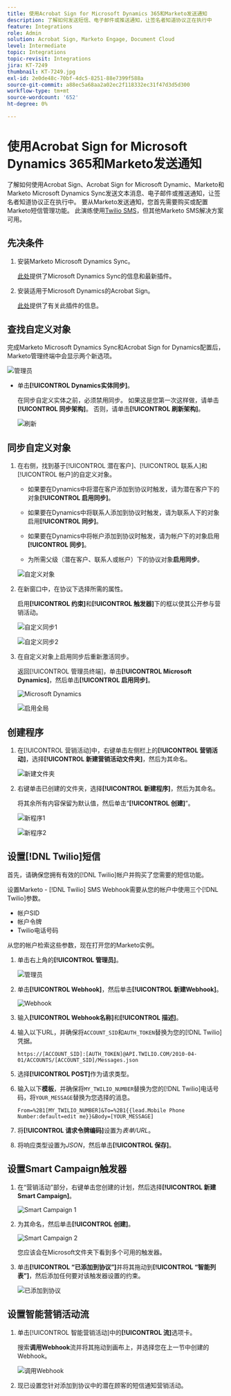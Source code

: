 ```yaml
---
title: 使用Acrobat Sign for Microsoft Dynamics 365和Marketo发送通知
description: 了解如何发送短信、电子邮件或推送通知，让签名者知道协议正在执行中
feature: Integrations
role: Admin
solution: Acrobat Sign, Marketo Engage, Document Cloud
level: Intermediate
topic: Integrations
topic-revisit: Integrations
jira: KT-7249
thumbnail: KT-7249.jpg
exl-id: 2e0de48c-70bf-4dc5-8251-88e7399f588a
source-git-commit: a88ec5a68aa2a02ec2f118332ec31f47d3d5d300
workflow-type: tm+mt
source-wordcount: '652'
ht-degree: 0%

---
```


# 使用Acrobat Sign for Microsoft Dynamics 365和Marketo发送通知

了解如何使用Acrobat Sign、Acrobat Sign for Microsoft Dynamic、Marketo和Marketo Microsoft Dynamics Sync发送文本消息、电子邮件或推送通知，让签名者知道协议正在执行中。 要从Marketo发送通知，您首先需要购买或配置Marketo短信管理功能。 此演练使用[Twilio SMS](https://launchpoint.marketo.com/twilio/twilio-sms-for-marketo/)，但其他Marketo SMS解决方案可用。

## 先决条件

1. 安装Marketo Microsoft Dynamics Sync。

   [此处](https://experienceleague.adobe.com/docs/marketo/using/product-docs/crm-sync/microsoft-dynamics/marketo-plugin-releases-for-microsoft-dynamics.html?lang=zh-Hans)提供了Microsoft Dynamics Sync的信息和最新插件。

1. 安装适用于Microsoft Dynamics的Acrobat Sign。

   [此处](https://helpx.adobe.com/ca/sign/using/microsoft-dynamics-integration-installation-guide.html)提供了有关此插件的信息。

## 查找自定义对象

完成Marketo Microsoft Dynamics Sync和Acrobat Sign for Dynamics配置后，Marketo管理终端中会显示两个新选项。

![管理员](assets/adminTerminal.png)

* 单击&#x200B;**[!UICONTROL Dynamics实体同步]**。

  在同步自定义实体之前，必须禁用同步。 如果这是您第一次这样做，请单击&#x200B;**[!UICONTROL 同步架构]**。 否则，请单击&#x200B;**[!UICONTROL 刷新架构]**。

  ![刷新](assets/refreshSchema.png)

## 同步自定义对象

1. 在右侧，找到基于[!UICONTROL 潜在客户]、[!UICONTROL 联系人]和[!UICONTROL 帐户]的自定义对象。

   * 如果要在Dynamics中将潜在客户添加到协议时触发，请为潜在客户下的对象&#x200B;**[!UICONTROL 启用同步]**。

   * 如果要在Dynamics中将联系人添加到协议时触发，请为联系人下的对象启用&#x200B;**[!UICONTROL 同步]**。

   * 如果要在Dynamics中将帐户添加到协议时触发，请为帐户下的对象启用&#x200B;**[!UICONTROL 同步]**。

   * 为所需父级（潜在客户、联系人或帐户）下的协议对象&#x200B;**启用同步**。

   ![自定义对象](assets/enableSyncDynamics.png)

1. 在新窗口中，在协议下选择所需的属性。

   启用&#x200B;**[!UICONTROL 约束]**&#x200B;和&#x200B;**[!UICONTROL 触发器]**&#x200B;下的框以使其公开参与营销活动。

   ![自定义同步1](assets/entitySync1.png)

   ![自定义同步2](assets/entitySync2.png)

1. 在自定义对象上启用同步后重新激活同步。

   返回[!UICONTROL 管理员终端]，单击&#x200B;**[!UICONTROL Microsoft Dynamics]**，然后单击&#x200B;**[!UICONTROL 启用同步]**。

   ![Microsoft Dynamics](assets/microsoftDynamics.png)

   ![启用全局](assets/enableGlobalDynamics.png)

## 创建程序

1. 在[!UICONTROL 营销活动]中，右键单击左侧栏上的&#x200B;**[!UICONTROL 营销活动]**，选择&#x200B;**[!UICONTROL 新建营销活动文件夹]**，然后为其命名。

   ![新建文件夹](assets/newFolder.png)

1. 右键单击已创建的文件夹，选择&#x200B;**[!UICONTROL 新建程序]**，然后为其命名。

   将其余所有内容保留为默认值，然后单击“**[!UICONTROL 创建]**”。

   ![新程序1](assets/newProgram1.png)

   ![新程序2](assets/newProgram2.png)

## 设置[!DNL Twilio]短信

首先，请确保您拥有有效的[!DNL Twilio]帐户并购买了您需要的短信功能。

设置Marketo - [!DNL Twilio] SMS Webhook需要从您的帐户中使用三个[!DNL Twilio]参数。

* 帐户SID
* 帐户令牌
* Twilio电话号码

从您的帐户检索这些参数，现在打开您的Marketo实例。

1. 单击右上角的&#x200B;**[!UICONTROL 管理员]**。

   ![管理员](assets/adminTab.png)

1. 单击&#x200B;**[!UICONTROL Webhook]**，然后单击&#x200B;**[!UICONTROL 新建Webhook]**。

   ![Webhook](assets/webhooks.png)

1. 输入&#x200B;**[!UICONTROL Webhook名称]**&#x200B;和&#x200B;**[!UICONTROL 描述]**。

1. 输入以下URL，并确保将`ACCOUNT_SID`和`AUTH_TOKEN`替换为您的[!DNL Twilio]凭据。

   ```
   https://[ACCOUNT_SID]:[AUTH_TOKEN]@API.TWILIO.COM/2010-04-01/ACCOUNTS/[ACCOUNT_SID]/Messages.json
   ```

1. 选择&#x200B;**[!UICONTROL POST]**&#x200B;作为请求类型。

1. 输入以下&#x200B;**模板**，并确保将`MY_TWILIO_NUMBER`替换为您的[!DNL Twilio]电话号码，将`YOUR_MESSAGE`替换为您选择的消息。

   ```
   From=%2B1[MY_TWILIO_NUMBER]&To=%2B1{{lead.Mobile Phone Number:default=edit me}}&Body=[YOUR_MESSAGE]
   ```

1. 将&#x200B;**[!UICONTROL 请求令牌编码]**&#x200B;设置为&#x200B;*表单/URL*。

1. 将响应类型设置为&#x200B;*JSON*，然后单击&#x200B;**[!UICONTROL 保存]**。

## 设置Smart Campaign触发器

1. 在“营销活动”部分，右键单击您创建的计划，然后选择&#x200B;**[!UICONTROL 新建Smart Campaign]**。

   ![Smart Campaign 1](assets/smartCampaign1.png)

1. 为其命名，然后单击&#x200B;**[!UICONTROL 创建]**。

   ![Smart Campaign 2](assets/smartCampaign3.png)

   您应该会在Microsoft文件夹下看到多个可用的触发器。

1. 单击&#x200B;**[!UICONTROL “已添加到协议”]**&#x200B;并将其拖动到&#x200B;**[!UICONTROL “智能列表”]**，然后添加任何要对该触发器设置的约束。

   ![已添加到协议](assets/addedToAgreementDynamics.png)

## 设置智能营销活动流

1. 单击[!UICONTROL 智能营销活动]中的&#x200B;**[!UICONTROL 流]**&#x200B;选项卡。

   搜索&#x200B;**调用Webhook**&#x200B;流并将其拖动到画布上，并选择您在上一节中创建的Webhook。

   ![调用Webhook](assets/callWebhook.png)

1. 现已设置您针对添加到协议中的潜在顾客的短信通知营销活动。
